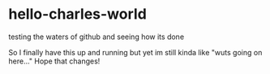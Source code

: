 # hello-charles-world
testing the waters of github and seeing how its done

So I finally have this up and running but yet im still kinda like "wuts going on here..."
Hope that changes!
